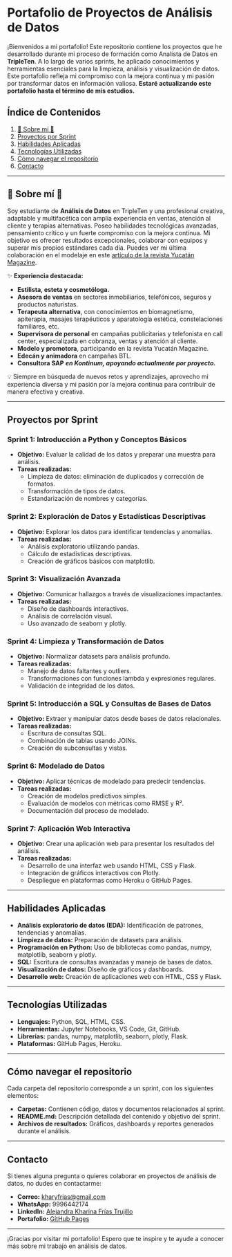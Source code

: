 # Portafolio de Proyectos de Análisis de Datos

¡Bienvenidos a mi portafolio! Este repositorio contiene los proyectos que he desarrollado durante mi proceso de formación como Analista de Datos en **TripleTen**. A lo largo de varios sprints, he aplicado conocimientos y herramientas esenciales para la limpieza, análisis y visualización de datos. Este portafolio refleja mi compromiso con la mejora continua y mi pasión por transformar datos en información valiosa. **Estaré actualizando este portafolio hasta el término de mis estudios.**

## Índice de Contenidos

1. [🌟 Sobre mí 🌟](#sobre-mí)
2. [Proyectos por Sprint](#proyectos-por-sprint)
3. [Habilidades Aplicadas](#habilidades-aplicadas)
4. [Tecnologías Utilizadas](#tecnologías-utilizadas)
5. [Cómo navegar el repositorio](#cómo-navegar-el-repositorio)
6. [Contacto](#contacto)

---

## 🌟 Sobre mí 🌟

Soy estudiante de **Análisis de Datos** en TripleTen y una profesional creativa, adaptable y multifacética con amplia experiencia en ventas, atención al cliente y terapias alternativas. Poseo habilidades tecnológicas avanzadas, pensamiento crítico y un fuerte compromiso con la mejora continua. Mi objetivo es ofrecer resultados excepcionales, colaborar con equipos y superar mis propios estándares cada día. Puedes ver mi última colaboración en el modelaje en este [artículo de la revista Yucatán Magazine](https://yucatanmagazine.com/marcelo-chic-spring-2025-collection/).

✨ **Experiencia destacada:**

- **Estilista, esteta y cosmetóloga.**
- **Asesora de ventas** en sectores inmobiliarios, telefónicos, seguros y productos naturistas.
- **Terapeuta alternativa**, con conocimientos en biomagnetismo, apiterapia, masajes terapéuticos y aparatología estética, constelaciones familiares, etc.
- **Supervisora de personal** en campañas publicitarias y telefonista en call center, especializada en cobranza, ventas y atención al cliente.
- **Modelo y promotora**, participando en la revista Yucatán Magazine.
- **Edecán y animadora** en campañas BTL.
- **Consultora SAP** ***en Kontinum, apoyando actualmente por proyecto.***

💡 Siempre en búsqueda de nuevos retos y aprendizajes, aprovecho mi experiencia diversa y mi pasión por la mejora continua para contribuir de manera efectiva y creativa.

---

## Proyectos por Sprint

### **Sprint 1: Introducción a Python y Conceptos Básicos**
- **Objetivo:** Evaluar la calidad de los datos y preparar una muestra para análisis.
- **Tareas realizadas:**
  - Limpieza de datos: eliminación de duplicados y corrección de formatos.
  - Transformación de tipos de datos.
  - Estandarización de nombres y categorías.

### **Sprint 2: Exploración de Datos y Estadísticas Descriptivas**
- **Objetivo:** Explorar los datos para identificar tendencias y anomalías.
- **Tareas realizadas:**
  - Análisis exploratorio utilizando pandas.
  - Cálculo de estadísticas descriptivas.
  - Creación de gráficos básicos con matplotlib.

### **Sprint 3: Visualización Avanzada**
- **Objetivo:** Comunicar hallazgos a través de visualizaciones impactantes.
- **Tareas realizadas:**
  - Diseño de dashboards interactivos.
  - Análisis de correlación visual.
  - Uso avanzado de seaborn y plotly.

### **Sprint 4: Limpieza y Transformación de Datos**
- **Objetivo:** Normalizar datasets para análisis profundo.
- **Tareas realizadas:**
  - Manejo de datos faltantes y outliers.
  - Transformaciones con funciones lambda y expresiones regulares.
  - Validación de integridad de los datos.

### **Sprint 5: Introducción a SQL y Consultas de Bases de Datos**
- **Objetivo:** Extraer y manipular datos desde bases de datos relacionales.
- **Tareas realizadas:**
  - Escritura de consultas SQL.
  - Combinación de tablas usando JOINs.
  - Creación de subconsultas y vistas.

### **Sprint 6: Modelado de Datos**
- **Objetivo:** Aplicar técnicas de modelado para predecir tendencias.
- **Tareas realizadas:**
  - Creación de modelos predictivos simples.
  - Evaluación de modelos con métricas como RMSE y R².
  - Documentación del proceso de modelado.

### **Sprint 7: Aplicación Web Interactiva**
- **Objetivo:** Crear una aplicación web para presentar los resultados del análisis.
- **Tareas realizadas:**
  - Desarrollo de una interfaz web usando HTML, CSS y Flask.
  - Integración de gráficos interactivos con Plotly.
  - Despliegue en plataformas como Heroku o GitHub Pages.

---

## Habilidades Aplicadas

- **Análisis exploratorio de datos (EDA):** Identificación de patrones, tendencias y anomalías.
- **Limpieza de datos:** Preparación de datasets para análisis.
- **Programación en Python:** Uso de bibliotecas como pandas, numpy, matplotlib, seaborn y plotly.
- **SQL:** Escritura de consultas avanzadas y manejo de bases de datos.
- **Visualización de datos:** Diseño de gráficos y dashboards.
- **Desarrollo web:** Creación de aplicaciones web con HTML, CSS y Flask.

---

## Tecnologías Utilizadas

- **Lenguajes:** Python, SQL, HTML, CSS.
- **Herramientas:** Jupyter Notebooks, VS Code, Git, GitHub.
- **Librerías:** pandas, numpy, matplotlib, seaborn, plotly, Flask.
- **Plataformas:** GitHub Pages, Heroku.

---

## Cómo navegar el repositorio

Cada carpeta del repositorio corresponde a un sprint, con los siguientes elementos:

- **Carpetas:** Contienen código, datos y documentos relacionados al sprint.
- **README.md:** Descripción detallada del contenido y objetivo del sprint.
- **Archivos de resultados:** Gráficos, dashboards y reportes generados durante el análisis.

---

## Contacto

Si tienes alguna pregunta o quieres colaborar en proyectos de análisis de datos, no dudes en contactarme:

- **Correo:** kharyfrias@gmail.com  
- **WhatsApp:** 9996442174  
- **LinkedIn:** [Alejandra Kharina Frías Trujillo](https://www.linkedin.com/in/alejandra-kharina-fr%C3%ADas-trujillo-ba40a02ba?lipi=urn%3Ali%3Apage%3Ad_flagship3_profile_view_base_contact_details%3BEzEUUdqBSQ2GCVpHU2Djfg%3D%3D)  
- **Portafolio:** [GitHub Pages](https://alejandrakharina.github.io/portafolio_alejandra_frias.io/)

---

¡Gracias por visitar mi portafolio! Espero que te inspire y te ayude a conocer más sobre mi trabajo en análisis de datos.

